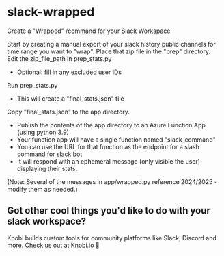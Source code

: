 # slack-wrapped
Create a "Wrapped" /command for your Slack Workspace

Start by creating a manual export of your slack history public channels for time range you want to "wrap".
Place that zip file in the "prep" directory.
Edit the zip_file_path in prep_stats.py
- Optional: fill in any excluded user IDs

Run prep_stats.py
- This will create a "final_stats.json" file

Copy "final_stats.json" to the app directory.
- Publish the contents of the app directory to an Azure Function App (using python 3.9)
- Your function app will have a single function named "slack_command"
- You can use the URL for that function as the endpoint for a slash command for slack bot
- It will respond with an ephemeral message (only visible the user) displaying their stats.

(Note: Several of the messages in app/wrapped.py reference 2024/2025 - modify them as needed.)

## Got other cool things you'd like to do with your slack workspace?
Knobi builds custom tools for community platforms like Slack, Discord and more. 
Check us out at Knobi.io
🎈